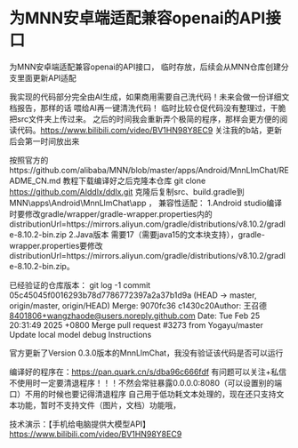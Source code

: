 # 为MNN安卓端适配兼容openai的API接口

为MNN安卓端适配兼容openai的API接口，
临时存放，后续会从MNN仓库创建分支里面更新API适配



我实现的代码部分完全由AI生成，如果商用需要自己洗代码！未来会做一份详细文档报告，那样的话 喂给AI再一键清洗代码！
临时比较仓促代码没有整理过，干脆把src文件夹上传过来。
之后的时间我会重新弄个极简的程序，那样会更方便的阅读代码。https://www.bilibili.com/video/BV1HN98Y8EC9 关注我的b站，更新后会第一时间放出来

按照官方的https://github.com/alibaba/MNN/blob/master/apps/Android/MnnLlmChat/README_CN.md
教程下载编译好之后克隆本仓库
git clone https://github.com/AIddlx/ddlx.git
克隆后复制src、build.gradle到 MNN\apps\Android\MnnLlmChat\app ，
兼容性适配：
1.Android studio编译时要修改gradle/wrapper/gradle-wrapper.properties内的
distributionUrl=https\://mirrors.aliyun.com/gradle/distributions/v8.10.2/gradle-8.10.2-bin.zip
2.Java版本 需要17（需要java15的文本块支持），gradle-wrapper.properties要修改distributionUrl=https\://mirrors.aliyun.com/gradle/distributions/v8.10.2/gradle-8.10.2-bin.zip。

已经验证的仓库版本：
git log -1
commit 05c45045f0016293b78d7786772397a2a37b1d9a (HEAD -> master, origin/master, origin/HEAD)
Merge: 9070fc36 c1430c20Author: 王召德 <8401806+wangzhaode@users.noreply.github.com>
Date: Tue Feb 25 20:31:49 2025 +0800 
Merge pull request #3273 from Yogayu/master
 Update local model debug Instructions

官方更新了Version 0.3.0版本的MnnLlmChat，我没有验证该代码是否可以运行

编译好的程序在：https://pan.quark.cn/s/dba96c666fdf 有问题可以关注+私信 不使用时一定要清退程序！！！不然会常驻暴露0.0.0.0:8080（可以设置别的端口）不用的时候也要记得清退程序
自己用于低功耗文本处理的，现在还只支持文本功能，暂时不支持文件（图片，文档）功能哦，

技术演示：【手机给电脑提供大模型API】 https://www.bilibili.com/video/BV1HN98Y8EC9 
